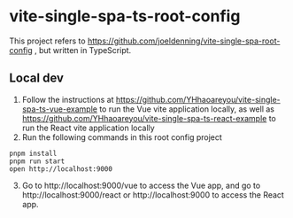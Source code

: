 # vite-single-spa-ts-root-config

This project refers to https://github.com/joeldenning/vite-single-spa-root-config , but written in TypeScript.

## Local dev

1. Follow the instructions at https://github.com/YHhaoareyou/vite-single-spa-ts-vue-example to run the Vue vite application locally, as well as https://github.com/YHhaoareyou/vite-single-spa-ts-react-example to run the React vite application locally
2. Run the following commands in this root config project
```
pnpm install
pnpm run start
open http://localhost:9000
```
3. Go to http://localhost:9000/vue to access the Vue app, and go to http://localhost:9000/react or http://localhost:9000 to access the React app.

